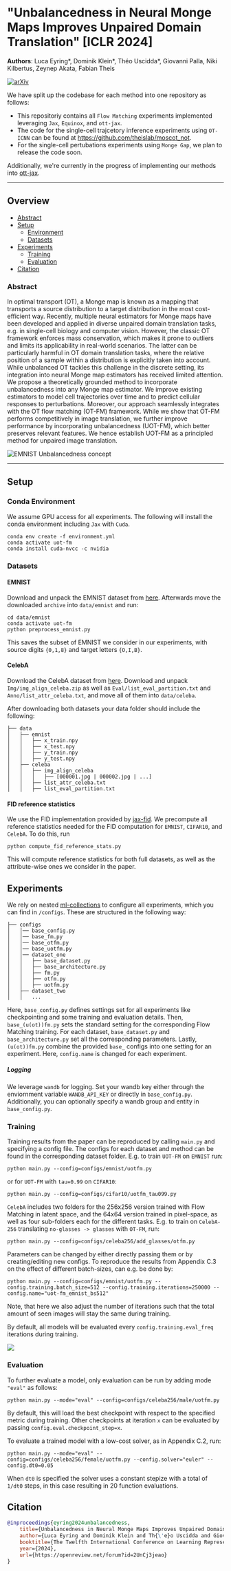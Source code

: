 # "Unbalancedness in Neural Monge Maps Improves Unpaired Domain Translation" [ICLR 2024]

__Authors__: Luca Eyring*, Dominik Klein*, Théo Uscidda*, Giovanni Palla, Niki Kilbertus, Zeynep Akata, Fabian Theis

[![arXiv](https://img.shields.io/badge/arXiv-Paper-<COLOR>.svg)](https://arxiv.org/abs/2311.15100)

We have split up the codebase for each method into one repository as follows:
- This repositoriy contains all `Flow Matching` experiments implemented leveraging `Jax`, `Equinox`, and `ott-jax`.
- The code for the single-cell trajcetory inference experiments using `OT-ICNN` can be found at https://github.com/theislab/moscot_not.
- For the single-cell pertubations experiments using `Monge Gap`, we plan to release the code soon.

Additionally, we're currently in the progress of implementing our methods into [ott-jax](https://github.com/ott-jax/ott/pull/468).

---


## Overview
- [Abstract](#abstract)
- [Setup](#setup)
   - [Environment](#environment)
   - [Datasets](#datasets)
- [Experiments](#experiments)
   - [Training](#training)
   - [Evaluation](#evaluation)
- [Citation](#citation)

### Abstract

In optimal transport (OT), a Monge map is known as a mapping that transports a source distribution to a target distribution in the most cost-efficient way. Recently, multiple neural estimators for Monge maps have been developed and applied in diverse unpaired domain translation tasks, e.g. in single-cell biology and computer vision. However, the classic OT framework enforces mass conservation, which makes it prone to outliers and limits its applicability in real-world scenarios. The latter can be particularly harmful in OT domain translation tasks, where the relative position of a sample within a distribution is explicitly taken into account. While unbalanced OT tackles this challenge in the discrete setting, its integration into neural Monge map estimators has received limited attention. We propose a theoretically grounded method to incorporate unbalancedness into any Monge map estimator. We improve existing estimators to model cell trajectories over time and to predict cellular responses to perturbations. Moreover, our approach seamlessly integrates with the OT flow matching (OT-FM) framework. While we show that OT-FM performs competitively in image translation, we further improve performance by incorporating unbalancedness (UOT-FM), which better preserves relevant features. We hence establish UOT-FM as a principled method for unpaired image translation.

![](assets/emnist_concept.png "EMNIST Unbalancedness concept")

---

## Setup
### Conda Environment
We assume GPU access for all experiments. The following will install the conda environment including `Jax` with `Cuda`.
```
conda env create -f environment.yml
conda activate uot-fm
conda install cuda-nvcc -c nvidia
```

### Datasets

#### EMNIST
Download and unpack the EMNIST dataset from [here](https://www.kaggle.com/datasets/crawford/emnist). Afterwards move the downloaded `archive` into `data/emnist` and run:

```
cd data/emnist
conda activate uot-fm
python preprocess_emnist.py
```
This saves the subset of EMNIST we consider in our experiments, with source digits `{0,1,8}` and target letters `{O,I,B}`.

#### CelebA
Download the CelebA dataset from [here](https://drive.google.com/drive/folders/0B7EVK8r0v71pWEZsZE9oNnFzTm8?resourcekey=0-5BR16BdXnb8hVj6CNHKzLg). Download and unpack `Img/img_align_celeba.zip` as well as `Eval/list_eval_partition.txt` and `Anno/list_attr_celeba.txt`, and move all of them into `data/celeba`.

After downloading both datasets your data folder should include the following:
```
├── data
│   ├── emnist
│   │   ├── x_train.npy
│   │   ├── x_test.npy
│   │   ├── y_train.npy
│   │   ├── y_test.npy
│   ├── celeba
│   │   ├── img_align_celeba
│   │   │   ├── [000001.jpg | 000002.jpg | ...]
│   │   ├── list_attr_celeba.txt
│   │   ├── list_eval_partition.txt
```

#### FID reference statistics 
We use the FID implementation provided by [jax-fid](https://github.com/matthias-wright/jax-fid). We precompute all reference statistics needed for the FID computation for `EMNIST`, `CIFAR10`, and `CelebA`. To do this, run

```
python compute_fid_reference_stats.py
```
This will compute reference statistics for both full datasets, as well as the attribute-wise ones we consider in the paper.
## Experiments
We rely on nested [ml-collections](https://github.com/google/ml_collections) to configure all experiments, which you can find in `/configs`. These are structured in the following way:

```
├── configs
│   │── base_config.py
│   │── base_fm.py
│   │── base_otfm.py
│   │── base_uotfm.py
│   │── dataset_one
│   │   ├── base_dataset.py
│   │   ├── base_architecture.py
│   │   ├── fm.py
│   │   ├── otfm.py
│   │   ├── uotfm.py
│   ├── dataset_two
│   │   ...
```

Here, `base_config.py` defines settings set for all experiments like checkpointing and some training and evaluation details. Then, `base_(u(ot))fm.py` sets the standard setting for the corresponding Flow Matching training. For each dataset, `base_dataset.py` and `base_architecture.py` set all the corresponding parameters. Lastly, `(u(ot))fm.py` combine the provided `base_` configs into one setting for an experiment. Here, `config.name` is changed for each experiment.

##### Logging
We leverage `wandb` for logging. Set your wandb key either through the enviornment variable `WANDB_API_KEY` or directly in `base_config.py`. Additionally, you can optionally specify a wandb group and entity in `base_config.py`.

### Training
Training results from the paper can be reproduced by calling `main.py` and specifying a config file. The configs for each dataset and method can be found in the corresponding dataset folder. E.g. to train `UOT-FM` on `EMNIST` run:

```
python main.py --config=configs/emnist/uotfm.py
```

or for `UOT-FM` with `tau=0.99` on `CIFAR10`:

```
python main.py --config=configs/cifar10/uotfm_tau099.py
```

`CelebA` includes two folders for the 256x256 version trained with Flow Matching in latent space, and the 64x64 version trained in pixel-space, as well as four sub-folders each for the different tasks. E.g. to train on `CelebA-256` translating `no-glasses -> glasses` with `OT-FM`, run:

```
python main.py --config=configs/celeba256/add_glasses/otfm.py
```

Parameters can be changed by either directly passing them or by creating/editing new configs. To reproduce the results from Appendix C.3 on the effect of different batch-sizes, can e.g. be done by:

```
python main.py --config=configs/emnist/uotfm.py --config.training.batch_size=512 --config.training.iterations=250000 --config.name="uot-fm_emnist_bs512"
```

Note, that here we also adjust the number of iterations such that the total amount of seen images will stay the same during training.

By default, all models will be evaluated every `config.training.eval_freq` iterations during training.


![](assets/celeba256_samples.png)

### Evaluation
To further evaluate a model, only evaluation can be run by adding mode `"eval"` as follows:

```
python main.py --mode="eval" --config=configs/celeba256/male/uotfm.py
```

By default, this will load the best checkpoint with respect to the specified metric during training. Other checkpoints at iteration `x` can be evaluated by passing `config.eval.checkpoint_step=x`.

To evaluate a trained model with a low-cost solver, as in Appendix C.2, run:

```
python main.py --mode="eval" --config=configs/celeba256/female/uotfm.py --config.solver="euler" --config.dt0=0.05
```

When `dt0` is specified the solver uses a constant stepize with a total of `1/dt0` steps, in this case resulting in 20 function evaluations.


## Citation

```bibtex
@inproceedings{eyring2024unbalancedness,
    title={Unbalancedness in Neural Monge Maps Improves Unpaired Domain Translation},
    author={Luca Eyring and Dominik Klein and Th{\'e}o Uscidda and Giovanni Palla and Niki Kilbertus and Zeynep Akata and Fabian J Theis},
    booktitle={The Twelfth International Conference on Learning Representations},
    year={2024},
    url={https://openreview.net/forum?id=2UnCj3jeao}
}
```